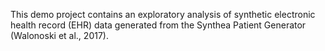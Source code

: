 This demo project contains an exploratory analysis of synthetic electronic health record (EHR) data generated from the Synthea Patient Generator (Walonoski et al., 2017).

